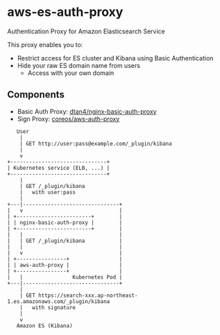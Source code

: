 # aws-es-auth-proxy

Authentication Proxy for Amazon Elasticsearch Service

This proxy enables you to:

- Restrict access for ES cluster and Kibana using Basic Authentication
- Hide your raw ES domain name from users
  - Access with your own domain

## Components

- Basic Auth Proxy: [dtan4/nginx-basic-auth-proxy](https://github.com/dtan4/nginx-basic-auth-proxy)
- Sign Proxy: [coreos/aws-auth-proxy](https://github.com/coreos/aws-auth-proxy)

```
   User
    |
    | GET http://user:pass@example.com/_plugin/kibana
    |
    v
+-------------------------------+
| Kubernetes service (ELB, ...) |
+-------------------------------+
    |
    | GET /_plugin/kibana
    |   with user:pass
    |
+---|-------------------------------+
|   v                               |
| +------------------------+        |
| | nginx-basic-auth-proxy |        |
| +------------------------+        |
|   |                               |
|   | GET /_plugin/kibana           |
|   |                               |
|   v                               |
| +----------------+                |
| | aws-auth-proxy |                |
| +----------------+                |
|   |                Kubernetes Pod |
+---|-------------------------------+
    |
    | GET https://search-xxx.ap-northeast-1.es.amazonaws.com/_plugin/kibana
    |   with signature
    |
    v
   Amazon ES (Kibana)
```
